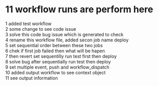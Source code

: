 # 11 workflow runs are perform here 
<p>
1 added test workflow <br>
2 some change to see code issue <br>
3 solve this code bug issue which is generated to check <br>
4 rename this workflow file, added secon job name deploy <br>
5 set sequential order between these two jobs <br>
6 chek if first job failed then what will be hapen <br>
7 then revert set sequentilly run test first then deploy <br>
8 solve bug after sequentially run test then deploy <br>
9 set multiple event, push and workflow_dispatch <br>
10 added output workflow to see context object <br>
11 see output information <br>
</p>
